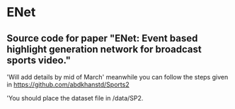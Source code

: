 # ENet

## Source code for paper "ENet: Event based highlight generation network for broadcast sports video."

'Will add details by mid of March' meanwhile you can follow the steps given in https://github.com/abdkhanstd/Sports2

'You should place the dataset file in /data/SP2.
